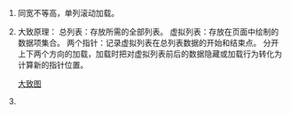 

1. 同宽不等高，单列滚动加载。

2. 大致原理：
    总列表：存放所需的全部列表。
    虚拟列表：存放在页面中绘制的数据项集合。
    两个指针：记录虚拟列表在总列表数据的开始和结束点。 
    分开上下两个方向的加载，加载时把对虚拟列表前后的数据隐藏或加载行为转化为计算新的指针位置。
    
    [大致图](./01.png)
3. 
